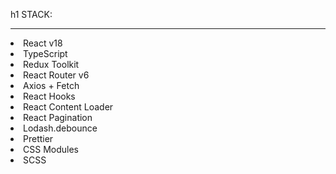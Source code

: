 h1 STACK:

<hr>
<li> React v18
<li> TypeScript
<li> Redux Toolkit
<li> React Router v6
<li> Axios + Fetch
<li> React Hooks
<li> React Content Loader
<li> React Pagination
<li> Lodash.debounce
<li> Prettier
<li> CSS Modules
<li> SCSS
